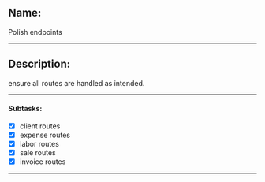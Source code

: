 ## Name:
Polish endpoints

---
## Description:
ensure all routes are handled as intended.

---
#### Subtasks:
- [x] client routes 
- [x] expense routes
- [x] labor routes
- [x] sale routes
- [x] invoice routes
---